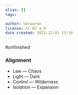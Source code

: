 ```yaml
---
alias: []
tags:

author: Seraaron
license: CC BY 4.0
date created: 2021-12-01 13:50
---
```


#unfinished 

### Alignment

- Law — Chaos
- Light — Dark
- Control — Wilderness 
- Isolation — Expansion